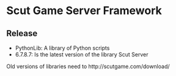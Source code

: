 Scut Game Server Framework
=================


Release
----------------
<ul>
<li>PythonLib: A library of Python scripts
<li>6.7.8.7: Is the latest version of the library Scut Server
</ul>
Old versions of libraries need to http://scutgame.com/download/
